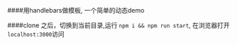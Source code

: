 ####用handlebars做模板, 一个简单的动态demo

####clone 之后，切换到当前目录,运行 `npm i && npm run start`, 在浏览器打开`localhost:3000`访问